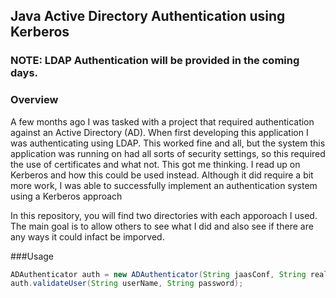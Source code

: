 ## Java Active Directory Authentication using Kerberos

### NOTE: LDAP Authentication will be provided in the coming days.

### Overview
A few months ago I was tasked with a project that required authentication 
against an Active Directory (AD). When first developing this application
I was authenticating using LDAP. This worked fine and all, but the system
this application was running on had all sorts of security settings, so this
required the use of certificates and what not. This got me thinking. I read up
on Kerberos and how this could be used instead. Although it did require a bit
more work, I was able to successfully implement an authentication system using
a Kerberos approach

In this repository, you will find two directories with each apporoach I used.
The main goal is to allow others to see what I did and also see if there are 
any ways it could infact be imporved.

###Usage
```java
ADAuthenticator auth = new ADAuthenticator(String jaasConf, String realm, String kdc);
auth.validateUser(String userName, String password);
```